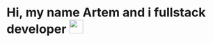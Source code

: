 # Hi, my name Artem and i fullstack developer  <img src="https://github.com/blackcater/blackcater/raw/main/images/Hi.gif" height="32"/></h1>
